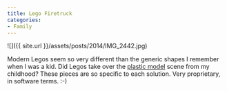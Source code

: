 ```yaml
---
title: Lego Firetruck
categories:
- Family
---
```


![]({{ site.url }}/assets/posts/2014/IMG_2442.jpg)
  



Modern Legos seem so very different than the generic shapes I remember when I was a kid. Did Legos take over the [plastic model](http://en.wikipedia.org/wiki/Plastic_model) scene from my childhood? These pieces are so specific to each solution. Very proprietary, in software terms. :-)
